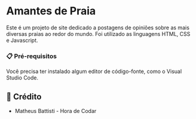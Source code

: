 # Amantes de Praia

Este é um projeto de site dedicado a postagens de opiniões sobre as mais diversas praias ao redor do mundo.
Foi utilizado as linguagens HTML, CSS e Javascript.

### 📋 Pré-requisitos

Você precisa ter instalado algum editor de código-fonte, como o Visual Studio Code.



## 🎁 Crédito

* Matheus Battisti - Hora de Codar
